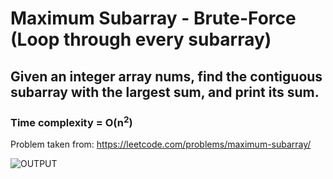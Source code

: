# Maximum Subarray - Brute-Force (Loop through every subarray)
## Given an integer array nums, find the contiguous subarray with the largest sum, and print its sum.
### Time complexity = O(n<sup>2</sup>)
Problem taken from:
https://leetcode.com/problems/maximum-subarray/

![OUTPUT](https://user-images.githubusercontent.com/75247327/219865094-d65fb638-5ccd-42f5-9371-be659c488039.png)
